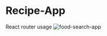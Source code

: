 # Recipe-App
React router usage
![food-search-app](https://user-images.githubusercontent.com/96652404/206425844-e3085e8b-ba67-4a72-9082-6ace97948fdd.gif)
